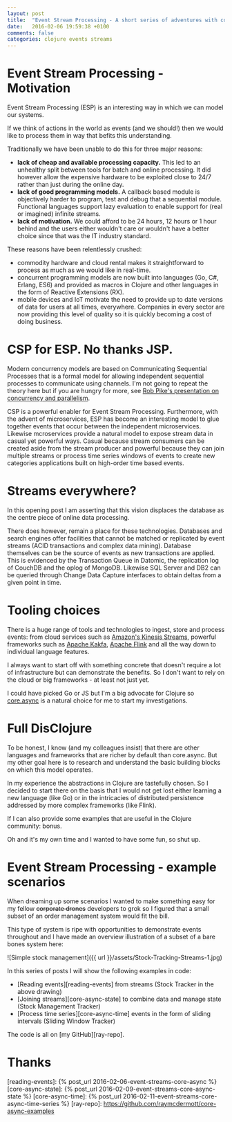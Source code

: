 ```yaml
---
layout: post
title:  "Event Stream Processing - A short series of adventures with core.async"
date:   2016-02-06 19:59:38 +0100
comments: false
categories: clojure events streams
---
```


# Event Stream Processing - Motivation

Event Stream Processing (ESP) is an interesting way in which we can model our systems. 

If we think of actions in the world as events (and we should!) then we would like to process them in way that befits this understanding.

Traditionally we have been unable to do this for three major reasons:

- **lack of cheap and available processing capacity.** This led to an unhealthy split between tools for batch and online processing. It did however allow the expensive hardware to be exploited close to 24/7 rather than just during the online day.
- **lack of good programming models.** A callback based module is objectively harder to program, test and debug that a sequential module. Functional languages support lazy evaluation to enable support for (real or imagined) infinite streams. 
- **lack of motivation.** We could afford to be 24 hours, 12 hours or 1 hour behind and the users either wouldn't care or wouldn't have a better choice since that was the IT industry standard.

These reasons have been relentlessly crushed:

- commodity hardware and cloud rental makes it straightforward to process as much as we would like in real-time.
- concurrent programming models are now built into languages (Go, C#, Erlang, ES6) and provided as macros in Clojure and other languages in the form of Reactive Extensions (RX).
- mobile devices and IoT motivate the need to provide up to date versions of data for users at all times, everywhere. Companies in every sector are now providing this level of quality so it is quickly becoming a cost of doing business.

# CSP for ESP. No thanks JSP.

Modern concurrency models are based on Communicating Sequential Processes that is a formal model for allowing independent sequential processes to communicate using channels. I'm not going to repeat the theory here but if you are hungry for more, see [Rob Pike's presentation on concurrency and parallelism][go-video].

CSP is a powerful enabler for Event Stream Processing. Furthermore, with the advent of microservices, ESP has become an interesting model to glue together events that occur between the independent microservices. Likewise mcroservices provide a natural model to expose stream data in casual yet powerful ways. Casual because stream consumers can be created aside from the stream producer and powerful because they can join multiple streams or process time series windows of events to create new categories applications built on high-order time based events.

# Streams everywhere?

In this opening post I am asserting that this vision displaces the database as the centre piece of online data processing. 

There does however, remain a place for these technologies. Databases and search engines offer facilities that cannot be matched or replicated by event streams (ACID transactions and complex data mining). Database themselves can be the source of events as new transactions are applied. This is evidenced by the Transaction Queue in Datomic, the replication log of CouchDB and the oplog of MongoDB. Likewise SQL Server and DB2 can be queried through Change Data Capture interfaces to obtain deltas from a given point in time.

# Tooling choices

There is a huge range of tools and technologies to ingest, store and process events: from cloud services such as [Amazon's Kinesis Streams][aws-kinesis], powerful frameworks such as [Apache Kakfa][apache-kafka], [Apache Flink][apache-flink] and all the way down to individual language features.

I always want to start off with something concrete that doesn't require a lot of infrastructure but can demonstrate the benefits. So I don't want to rely on the cloud or big frameworks - at least not just yet.

I could have picked Go or JS but I'm a big advocate for Clojure so [core.async][core-async] is a natural choice for me to start my investigations. 

# Full DisClojure

To be honest, I know (and my colleagues insist) that there are other languages and frameworks that are richer by default than core.async. But my other goal here is to research and understand the basic building blocks on which this model operates.

In my experience the abstractions in Clojure are tastefully chosen. So I decided to start there on the basis that I would not get lost either learning a new language (like Go) or in the intricacies of distributed persistence addressed by more complex frameworks (like Flink). 

If I can also provide some examples that are useful in the Clojure community: bonus.

Oh and it's my own time and I wanted to have some fun, so shut up.

# Event Stream Processing - example scenarios

When dreaming up some scenarios I wanted to make something easy for my fellow <del>corporate drones</del> developers to grok so I figured that a small subset of an order management system would fit the bill. 

This type of system is ripe with opportunities to demonstrate events throughout and I have made an overview illustration of a subset of a bare bones system here:

![Simple stock management]({{ url }}/assets/Stock-Tracking-Streams-1.jpg)

In this series of posts I will show the following examples in code:

- [Reading events][reading-events] from streams (Stock Tracker in the above drawing)
- [Joining streams][core-async-state] to combine data and manage state (Stock Management Tracker)
- [Process time series][core-async-time] events in the form of sliding intervals (Sliding Window Tracker)

The code is all on [my GitHub][ray-repo].

# Thanks


[go-video]: https://www.youtube.com/watch?v=cN_DpYBzKso
[aws-kinesis]: https://aws.amazon.com/kinesis/streams/
[apache-kafka]: http://kafka.apache.org/
[apache-flink]: https://flink.apache.org/
[core-async]: https://github.com/clojure/core.async/
[reading-events]: {% post_url 2016-02-06-event-streams-core-async %}
[core-async-state]: {% post_url 2016-02-09-event-streams-core-async-state %}
[core-async-time]: {% post_url 2016-02-11-event-streams-core-async-time-series %}
[ray-repo]: https://github.com/raymcdermott/core-async-examples
